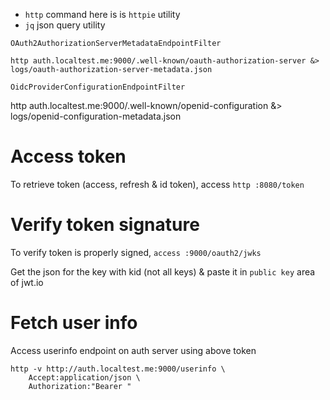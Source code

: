 
* `http` command here is is `httpie` utility
* `jq` json query utility

`OAuth2AuthorizationServerMetadataEndpointFilter`

`http auth.localtest.me:9000/.well-known/oauth-authorization-server &> logs/oauth-authorization-server-metadata.json`

`OidcProviderConfigurationEndpointFilter`

http auth.localtest.me:9000/.well-known/openid-configuration &> logs/openid-configuration-metadata.json

# Access token

To retrieve token (access, refresh & id token), access `http :8080/token`

# Verify token signature

To verify token is properly signed, `access :9000/oauth2/jwks`

Get the json for the key with kid (not all keys) & paste it in `public key` area of jwt.io

# Fetch user info

Access userinfo endpoint on auth server using above token

```
http -v http://auth.localtest.me:9000/userinfo \
    Accept:application/json \
    Authorization:"Bearer "
```

